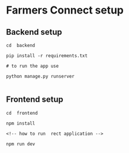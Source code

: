 # Farmers Connect setup

## Backend setup

```
cd  backend

pip install -r requirements.txt

# to run the app use

python manage.py runserver


```

## Frontend setup

```
cd  frontend

npm install

<!-- how to run  rect application -->

npm run dev

```
